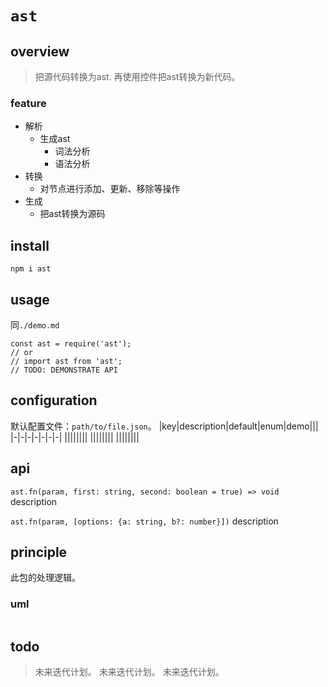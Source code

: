 # `ast`

## overview
> 把源代码转换为ast.
> 再使用控件把ast转换为新代码。

### feature
- 解析
  - 生成ast
    - 词法分析
    - 语法分析
- 转换
  - 对节点进行添加、更新、移除等操作
- 生成
  - 把ast转换为源码

## install
`npm i ast`

## usage
同`./demo.md`
```
const ast = require('ast');
// or
// import ast from 'ast';
// TODO: DEMONSTRATE API
```

## configuration
默认配置文件：`path/to/file.json`。
|key|description|default|enum|demo|||
|-|-|-|-|-|-|-|
||||||||
||||||||
||||||||
## api
`ast.fn(param, first: string, second: boolean = true) => void`
description

`ast.fn(param, [options: {a: string, b?: number}])`
description

## principle
此包的处理逻辑。

### uml
```
```

## todo
> 未来迭代计划。
> 未来迭代计划。
> 未来迭代计划。